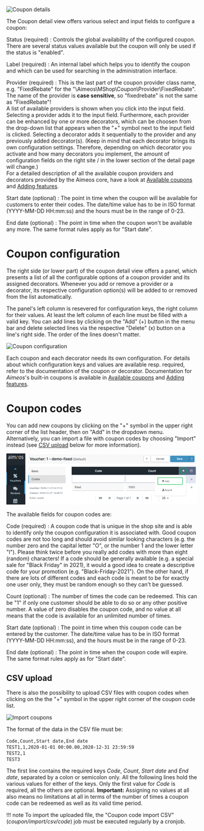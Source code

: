 ![Coupon details](Admin-backend-coupon-detail.png)

The Coupon detail view offers various select and input fields to configure a coupon:

Status (required)
: Controls the global availability of the configured coupon. There are several status values available but the coupon will only be used if the status is "enabled".

Label (required)
: An internal label which helps you to identify the coupon and which can be used for searching in the administration interface.

Provider (required)
: This is the last part of the coupon provider class name, e.g. "FixedRebate" for the "\Aimeos\MShop\Coupon\Provider\FixedRebate". The name of the provider is **case sensitive**, so "fixedrebate" is not the same as "FixedRebate"!    
A list of available providers is shown when you click into the input field. Selecting a provider adds it to the input field. Furthermore, each provider can be enhanced by one or more decorators, which can be choosen from the drop-down list that appears when the "+" symbol next to the input field is clicked. Selecting a decorator adds it sequentially to the provider and any previously added decorator(s). (Keep in mind that each decorator brings its own configuration settings. Therefore, depending on which decorator you activate and how many decorators you implement, the amount of configuration fields on the right site / in the lower section of the detail page will change.)    
For a detailed description of all the available coupon providers and decorators provided by the Aimeos core, have a look at [Available coupons](coupons.md) and [Adding features](coupon-decorators.md).

Start date (optional)
: The point in time when the coupon will be available for customers to enter their codes. The date/time value has to be in ISO format (YYYY-MM-DD HH:mm:ss) and the hours must be in the range of 0-23.

End date (optional)
: The point in time when the coupon won't be available any more. The same format rules apply as for "Start date".


# Coupon configuration

The right side (or lower part) of the coupon detail view offers a panel, which presents a list of all the configurable options of a coupon provider and its assigned decorators. Whenever you add or remove a provider or a decorator, its respective configuration option(s) will be added to or removed from the list automatically.

The panel's left column is resevered for configuration keys, the right column for their values. At least the left column of each line must be filled with a valid key. You can add lines by clicking on the "Add" (+) button in the menu bar and delete selected lines via the respective "Delete" (x) button on a line's right side. The order of the lines doesn't matter.

![Coupon configuration](Admin-backend-coupon-config.png)

Each coupon and each decorator needs its own configuration. For details about which configuration keys and values are available resp. required, refer to the documentation of the coupon or decorator. Documentation for *Aimeos*'s built-in coupons is available in [Available coupons](coupons.md) and [Adding features](coupon-decorators.md).


# Coupon codes

You can add new coupons by clicking on the "+" symbol in the upper right corner of the list header, then on "Add" in the dropdown menu. Alternatively, you can import a file with coupon codes by choosing "Import" instead (see [CSV upload](#csv-upload) below for more information).

![Coupon code list](Admin-backend-coupon-code-list.png)

The available fields for coupon codes are:

Code (required)
: A coupon code that is unique in the shop site and is able to identify only the coupon configuration it is associated with. Good coupon codes are not too long and should avoid similar looking characters (e.g. the number zero and the capital letter "O", or the number 1 and the lower letter "l"). Please think twice before you really add codes with more than eight (random) characters! If a code should be generally available (e.g. a special sale for "Black Friday" in 2021), it would a good idea to create a descriptive code for your promotion (e.g. "Black-Friday-2021"). On the other hand, if there are lots of different codes and each code is meant to be for exactly one user only, they must be random enough so they can't be guessed.

Count (optional)
: The number of times the code can be redeemed. This can be "1" if only one customer should be able to do so or any other positive number. A value of zero disables the coupon code, and no value at all means that the code is available for an unlimited number of times.

Start date (optional)
: The point in time when this coupon code can be entered by the customer. The date/time value has to be in ISO format (YYYY-MM-DD HH:mm:ss), and the hours must be in the range of 0-23.

End date (optional)
: The point in time when the coupon code will expire. The same format rules apply as for "Start date".

## CSV upload

There is also the possibility to upload CSV files with coupon codes when clicking on the the "+" symbol in the upper right corner of the coupon code list.

![Import coupons](Admin-backend-coupon-add.png)

The format of the data in the CSV file must be:

```
Code,Count,Start date,End date
TEST1,1,2020-01-01 00:00.00,2020-12-31 23:59:59
TEST2,1
TEST3
```

The first line contains the required keys *Code*, *Count*, *Start date* and *End date*, separated by a colon or semicolon only. All the following lines hold the various values for either of the keys. Only the first value for *Code* is required, all the others are optional. **Important:** Assigning no values at all also means no limitations at all in terms of the number of times a coupon code can be redeemed as well as its valid time period.

!!! note
    To import the uploaded file, the "Coupon code import CSV" (*coupon/import/csv/code*) job must be executed regularly by a cronjob.
